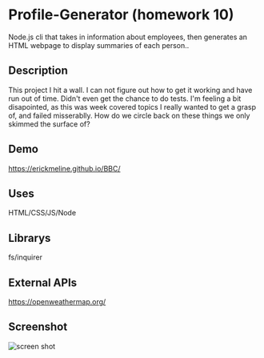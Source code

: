 # Profile-Generator (homework 10)
Node.js cli that takes in information about employees, then generates an HTML webpage to display summaries of each person..
## Description

This project I hit a wall. I can not figure out how to get it working and have run out of time. Didn't even get the chance to do tests. I'm feeling a bit disapointed, as this was week covered topics I really wanted to get a grasp of, and failed misserablly. How do we circle back on these things we only skimmed the surface of?

## Demo
https://erickmeline.github.io/BBC/

## Uses
HTML/CSS/JS/Node

## Librarys
fs/inquirer

## External APIs
https://openweathermap.org/

## Screenshot
![screen shot](./assets/images/screenshot.png)
